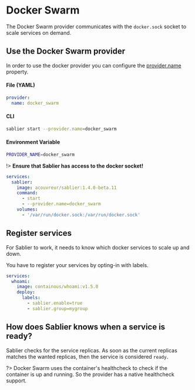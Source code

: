 # Docker Swarm

The Docker Swarm provider communicates with the `docker.sock` socket to scale services on demand.

## Use the Docker Swarm provider

In order to use the docker provider you can configure the [provider.name](TODO) property.

<!-- tabs:start -->

#### **File (YAML)**

```yaml
provider:
  name: docker_swarm
```

#### **CLI**

```bash
sablier start --provider.name=docker_swarm
```

#### **Environment Variable**

```bash
PROVIDER_NAME=docker_swarm
```

<!-- tabs:end -->


!> **Ensure that Sablier has access to the docker socket!**

```yaml
services:
  sablier:
    image: acouvreur/sablier:1.4.0-beta.11
    command:
      - start
      - --provider.name=docker_swarm
    volumes:
      - '/var/run/docker.sock:/var/run/docker.sock'
```

## Register services

For Sablier to work, it needs to know which docker services to scale up and down.

You have to register your services by opting-in with labels.

```yaml
services:
  whoami:
    image: containous/whoami:v1.5.0
    deploy:
      labels:
        - sablier.enable=true
        - sablier.group=mygroup
```

## How does Sablier knows when a service is ready?

Sablier checks for the service replicas. As soon as the current replicas matches the wanted replicas, then the service is considered `ready`.

?> Docker Swarm uses the container's healthcheck to check if the container is up and running. So the provider has a native healthcheck support.